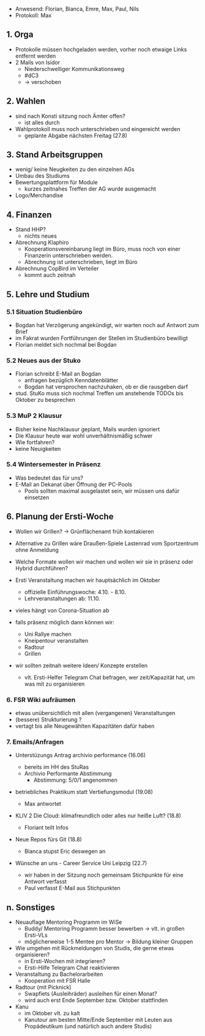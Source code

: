 ---
---

- Anwesend: Florian, Bianca, Emre, Max, Paul, Nils
- Protokoll: Max

## 1. Orga

- Protokolle müssen hochgeladen werden, vorher noch etwaige Links entfernt werden
- 2 Mails von Isidor
  - Niederschwelliger Kommunikationsweg
  - #dC3
  - -> verschoben

## 2. Wahlen

- sind nach Konsti sitzung noch Ämter offen?
  - ist alles durch
- Wahlprotokoll muss noch unterschrieben und eingereicht werden
  - geplante Abgabe nächsten Freitag (27.8)

## 3. Stand Arbeitsgruppen

- wenig/ keine Neugkeiten zu den einzelnen AGs
- Umbau des Studiums
- Bewertungsplattform für Module
  - kurzes zeitnahes Treffen der AG wurde ausgemacht
- Logo/Merchandise

## 4. Finanzen

- Stand HHP?
  - nichts neues
- Abrechnung Klaphiro
  - Kooperationsvereinbarung liegt im Büro, muss noch von einer Finanzerin unterschrieben werden.
  - Abrechnung ist unterschrieben, liegt im Büro
- Abrechnung CopBird im Verteiler
  - kommt auch zeitnah

## 5. Lehre und Studium

### 5.1 Situation Studienbüro

- Bogdan hat Verzögerung angekündigt, wir warten noch auf Antwort zum Brief
- im Fakrat wurden Fortführungen der Stellen im Studienbüro bewilligt
- Florian meldet sich nochmal bei Bogdan

### 5.2 Neues aus der Stuko

- Florian schreibt E-Mail an Bogdan
  - anfragen bezüglich Kenndatenblätter
  - Bogdan hat versprochen nachzuhaken, ob er die rausgeben darf
- stud. StuKo muss sich nochmal Treffen um anstehende TODOs bis Oktober zu besprechen

### 5.3 MuP 2 Klausur

- Bisher keine Nachklausur geplant, Mails wurden ignoriert
- Die Klausur heute war wohl unverhältnismäßig schwer
- Wie fortfahren?
- keine Neuigkeiten

### 5.4 Wintersemester in Präsenz

- Was bedeutet das für uns?
- E-Mail an Dekanat über Öffnung der PC-Pools
  - Pools sollten maximal ausgelastet sein, wir müssen uns dafür einsetzen

## 6. Planung der Ersti-Woche

- Wollen wir Grillen? -> Grünflächenamt früh kontakieren
- Alternative zu Grillen wäre Draußen-Spiele Lastenrad vom Sportzentrum ohne Anmeldung
- Welche Formate wollen wir machen und wollen wir sie in präsenz oder Hybrid durchführen?

- Ersti Veranstaltung machen wir hauptsächlich im Oktober
  - offizielle Einführungswoche: 4.10. - 8.10.
  - Lehrveranstaltungen ab: 11.10.
- vieles hängt von Corona-Situation ab
- falls präsenz möglich dann können wir:
  - Uni Rallye machen
  - Kneipentour veranstalten
  - Radtour
  - Grillen
- wir sollten zeitnah weitere Ideen/ Konzepte erstellen
  - vlt. Ersti-Helfer Telegram Chat befragen, wer zeit/Kapazität hat, um was mit zu organisieren

### 6. FSR Wiki aufräumen

- etwas unübersichtlich mit allen (vergangenen) Veranstaltungen
- (bessere) Strukturierung ?
- vertagt bis alle Neugewählten Kapazitäten dafür haben

### 7. Emails/Anfragen

- Unterstüzungs Antrag archivio performance (16.06)

  - bereits im HH des StuRas
  - Archivio Performante Abstimmung
    - Abstimmung: 5/0/1 angenommen

- betriebliches Praktikum statt Vertiefungsmodul (19.08)
  - Max antwortet
- KLIV 2 Die Cloud: klimafreundlich oder alles nur heiße Luft? (18.8)
  - Floriant teilt Infos
- Neue Repos fürs Git (18.8)
  - Bianca stupst Eric deswegen an
- Wünsche an uns - Career Service Uni Leipzig (22.7)
  - wir haben in der Sitzung noch gemeinsam Stichpunkte für eine Antwort verfasst
  - Paul verfasst E-Mail aus Stichpunkten

## n. Sonstiges

- Neuauflage Mentoring Programm im WiSe
  - Buddy/ Mentoring Programm besser bewerben -> vlt. in großen Ersti-VLs
  - möglicherweise 1-5 Mentee pro Mentor -> Bildung kleiner Gruppen
- Wie umgehen mit Rückmeldungen von Studis, die gerne etwas organisieren?
  - in Ersti-Wochen mit integrieren?
  - Ersti-Hilfe Telegram Chat reaktivieren
- Veranstaltung zu Bachelorarbeiten
  - Kooperation mit FSR Halle
- Radtour (mit Picknick)
  - Swapfiets (Ausleihräder) ausleihen für einen Monat?
  - wird auch erst Ende September bzw. Oktober stattfinden
- Kanu
  - im Oktober vlt. zu kalt
  - Kanutour am besten Mitte/Ende September mit Leuten aus Propädeutikum (und natürlich auch andere Studis)

